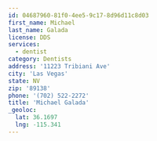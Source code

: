 ```yaml
---
id: 04687960-81f0-4ee5-9c17-8d96d11c8d03
first_name: Michael
last_name: Galada
license: DDS
services:
  - dentist
category: Dentists
address: '11223 Tribiani Ave'
city: 'Las Vegas'
state: NV
zip: '89138'
phone: '(702) 522-2272'
title: 'Michael Galada'
_geoloc:
  lat: 36.1697
  lng: -115.341
---
```

